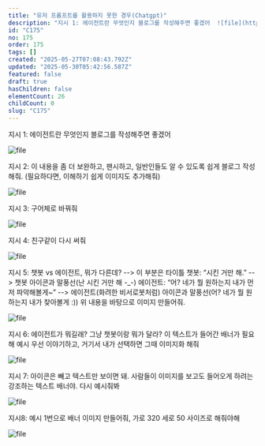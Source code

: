 ```yaml
---
title: "유저 프롬프트를 활용하지 못한 경우(Chatgpt)"
description: "지시 1: 에이전트란 무엇인지 블로그를 작성해주면 좋겠어  ![file](https://image.lemoncloud.io/824d5a67-bca2-4c92-9034-fc763258a5f8)  지시 2: 이 내용을 좀 더 보완하고, 팬시하고, 일반인들도 알 수 있도록..."
id: "C175"
no: 175
order: 175
tags: []
created: "2025-05-27T07:08:43.792Z"
updated: "2025-05-30T05:42:56.587Z"
featured: false
draft: true
hasChildren: false
elementCount: 26
childCount: 0
slug: "C175"
---
```


지시 1: 에이전트란 무엇인지 블로그를 작성해주면 좋겠어

![file](/images/26f562db82309d902f7a771b665fe647.jpg)

지시 2: 이 내용을 좀 더 보완하고, 팬시하고, 일반인들도 알 수 있도록 쉽게 블로그 작성해줘. (필요하다면, 이해하기 쉽게 이미지도 추가해줘)

![file](/images/249fb5ecf142620b5b12cad0c2c5498e.jpg)

지시 3: 구어체로 바꿔줘

![file](/images/20e37d021780481483ad69029b03fb94.jpg)

지시 4: 친구같이 다시 써줘

![file](/images/0495acd6d8ae8b296fe192b295036f87.jpg)

지시 5: 챗봇 vs 에이전트, 뭐가 다른데? --> 이 부분은 타이틀 챗봇: “시킨 거만 해.” --> 챗봇 아이콘과 말풍선(난 시킨 거만 해 -_-) 에이전트: “어? 네가 뭘 원하는지 내가 먼저 파악해볼게~” --> 에이전트(화려한 비서로봇처럼) 아이콘과 말풍선(어? 네가 뭘 원하는지 내가 찾아볼게 :)) 위 내용을 바탕으로 이미지 만들어줘.

![file](/images/93f27eda759f3ac7af08b1adcb299652.jpg?width=1024)

지시 6: 에이전트가 뭐길래? 그냥 챗봇이랑 뭐가 달라? 이 텍스트가 들어간 배너가 필요해 예시 우선 이야기하고, 거기서 내가 선택하면 그때 이미지화 해줘

![file](/images/b3831d4602e5c17af5b08e245d16b151.jpg)

지시 7: 아이콘은 빼고 텍스트만 보이면 돼. 사람들이 이미지를 보고도 들어오게 하려는 강조하는 텍스트 배너야. 다시 예시줘봐

![file](/images/cacf9427dfa3b5ec82ec554f5c3a2263.jpg)

지시8: 예시 1번으로 배너 이미지 만들어줘, 가로 320 세로 50 사이즈로 해줘야해

![file](/images/438321a165123e0d11bda6e30ef09f2e.jpg)
